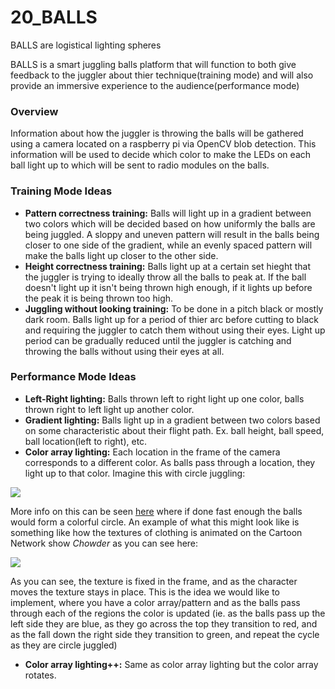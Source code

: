 # 20_BALLS
BALLS are logistical lighting spheres



BALLS is a smart juggling balls platform that will function to both give feedback to the juggler about thier technique(training mode) and will also provide an immersive experience to the audience(performance mode)
### Overview
Information about how the juggler is throwing the balls will be gathered using a camera located on a raspberry pi via OpenCV blob detection. This information will be used to decide which color to make the LEDs on each ball light up to which will be sent to radio modules on the balls. 

### Training Mode Ideas
* **Pattern correctness training:** Balls will light up in a gradient between two colors which will be decided based on how uniformly the balls are being juggled. A sloppy and uneven pattern will result in the balls being closer to one side of the gradient, while an evenly spaced pattern will make the balls light up closer to the other side.
* **Height correctness training:** Balls light up at a certain set hieght that the juggler is trying to ideally throw all the balls to peak at. If the ball doesn't light up it isn't being thrown high enough, if it lights up before the peak it is being thrown too high.
* **Juggling without looking training:** To be done in a pitch black or mostly dark room. Balls light up for a period of thier arc before cutting to black and requiring the juggler to catch them without using their eyes. Light up period can be gradually reduced until the juggler is catching and throwing the balls without using their eyes at all.

### Performance Mode Ideas
* **Left-Right lighting:** Balls thrown left to right light up one color, balls thrown right to left light up another color.
* **Gradient lighting:** Balls light up in a gradient between two colors based on some characteristic about their flight path. Ex. ball height, ball speed, ball location(left to right), etc.
* **Color array lighting:** Each location in the frame of the camera corresponds to a different color. As balls pass through a location, they light up to that color. Imagine this with circle juggling:

![](circlejuggle.gif|256x256)

More info on this can be seen [here](https://www.libraryofjuggling.com/Tricks/3balltricks/Shower.html) where if done fast enough the balls would form a colorful circle.
An example of what this might look like is something like how the textures of clothing is animated on the Cartoon Network show *Chowder* as you can see here:

![](tenor.gif|332x280)

As you can see, the texture is fixed in the frame, and as the character moves the texture stays in place. This is the idea we would like to implement, where you have a color array/pattern and as the balls pass through each of the regions the color is updated (ie. as the balls pass up the left side they are blue, as they go across the top they transition to red, and as the fall down the right side they transition to green, and repeat the cycle as they are circle juggled)
* **Color array lighting++:** Same as color array lighting but the color array rotates.
